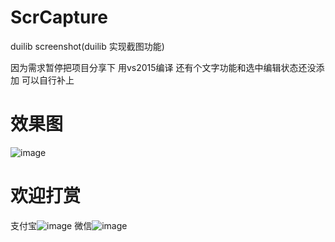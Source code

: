 # ScrCapture
duilib screenshot(duilib 实现截图功能)

因为需求暂停把项目分享下
用vs2015编译
还有个文字功能和选中编辑状态还没添加 可以自行补上

# 效果图
![image](https://github.com/zym479466697/ScrCapture/blob/main/doc/demo.png)
# 欢迎打赏
支付宝![image](https://github.com/zym479466697/ScrCapture/blob/main/doc/%E6%94%AF%E4%BB%98%E5%AE%9D.png)
微信![image](https://github.com/zym479466697/ScrCapture/blob/main/doc/%E5%BE%AE%E4%BF%A1.png)
